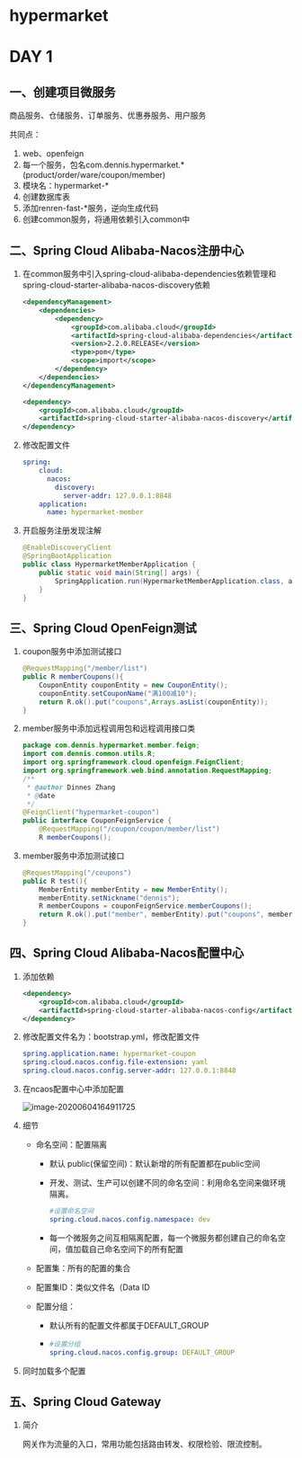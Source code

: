 # hypermarket

# DAY 1

## 一、创建项目微服务

商品服务、仓储服务、订单服务、优惠券服务、用户服务

共同点：

1. web、openfeign
2. 每一个服务，包名com.dennis.hypermarket.*(product/order/ware/coupon/member)
3. 模块名：hypermarket-*
4. 创建数据库表
5. 添加renren-fast-*服务，逆向生成代码
6. 创建common服务，将通用依赖引入common中

## 二、Spring Cloud Alibaba-Nacos注册中心

1. 在common服务中引入spring-cloud-alibaba-dependencies依赖管理和spring-cloud-starter-alibaba-nacos-discovery依赖

   ```xml
   <dependencyManagement>
       <dependencies>
           <dependency>
               <groupId>com.alibaba.cloud</groupId>
               <artifactId>spring-cloud-alibaba-dependencies</artifactId>
               <version>2.2.0.RELEASE</version>
               <type>pom</type>
               <scope>import</scope>
           </dependency>
       </dependencies>
   </dependencyManagement>
   
   <dependency>
       <groupId>com.alibaba.cloud</groupId>
       <artifactId>spring-cloud-starter-alibaba-nacos-discovery</artifactId>
   </dependency>
   ```

2. 修改配置文件

   ```yaml
   spring:
       cloud:
         nacos:
           discovery:
             server-addr: 127.0.0.1:8848
       application:
         name: hypermarket-member
   ```

3. 开启服务注册发现注解

   ```java
   @EnableDiscoveryClient
   @SpringBootApplication
   public class HypermarketMemberApplication {
       public static void main(String[] args) {
           SpringApplication.run(HypermarketMemberApplication.class, args);
       }
   }
   ```

## 三、Spring Cloud OpenFeign测试

1. coupon服务中添加测试接口

   ```java
   @RequestMapping("/member/list")
   public R memberCoupons(){
       CouponEntity couponEntity = new CouponEntity();
       couponEntity.setCouponName("满100减10");
       return R.ok().put("coupons",Arrays.asList(couponEntity));
   }
   ```

2. member服务中添加远程调用包和远程调用接口类

   ```java
   package com.dennis.hypermarket.member.feign;
   import com.dennis.common.utils.R;
   import org.springframework.cloud.openfeign.FeignClient;
   import org.springframework.web.bind.annotation.RequestMapping;
   /**
    * @author Dinnes Zhang
    * @date
    */
   @FeignClient("hypermarket-coupon")
   public interface CouponFeignService {
       @RequestMapping("/coupon/coupon/member/list")
       R memberCoupons();
   ```

3. member服务中添加测试接口

   ```java
   @RequestMapping("/coupons")
   public R test(){
       MemberEntity memberEntity = new MemberEntity();
       memberEntity.setNickname("dennis");
       R memberCoupons = couponFeignService.memberCoupons();
       return R.ok().put("member", memberEntity).put("coupons", memberCoupons.get("coupons"));
   }
   ```

## 四、Spring Cloud Alibaba-Nacos配置中心

1. 添加依赖

   ```xml
   <dependency>
       <groupId>com.alibaba.cloud</groupId>
       <artifactId>spring-cloud-starter-alibaba-nacos-config</artifactId>
   </dependency>
   ```

2. 修改配置文件名为：bootstrap.yml，修改配置文件

   ```yaml
   spring.application.name: hypermarket-coupon
   spring.cloud.nacos.config.file-extension: yaml
   spring.cloud.nacos.config.server-addr: 127.0.0.1:8848
   ```

3. 在ncaos配置中心中添加配置

   ![image-20200604164911725](C:\Users\Administrator\AppData\Roaming\Typora\typora-user-images\image-20200604164911725.png)

4. 细节

   - 命名空间：配置隔离

     - 默认 public(保留空间)：默认新增的所有配置都在public空间

     - 开发、测试、生产可以创建不同的命名空间：利用命名空间来做环境隔离。

       ```yaml
       #设置命名空间
       spring.cloud.nacos.config.namespace: dev
       ```

     - 每一个微服务之间互相隔离配置，每一个微服务都创建自己的命名空间，值加载自己命名空间下的所有配置

   - 配置集：所有的配置的集合

   - 配置集ID：类似文件名（Data ID

   - 配置分组：

     - 默认所有的配置文件都属于DEFAULT_GROUP

     - ```yaml
       #设置分组
       spring.cloud.nacos.config.group: DEFAULT_GROUP
       ```

5. 同时加载多个配置

## 五、Spring Cloud Gateway

1. 简介

   网关作为流量的入口，常用功能包括路由转发、权限检验、限流控制。

